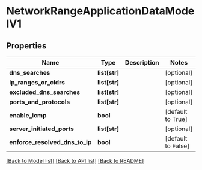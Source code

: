 # NetworkRangeApplicationDataModelV1

## Properties
Name | Type | Description | Notes
------------ | ------------- | ------------- | -------------
**dns_searches** | **list[str]** |  | [optional] 
**ip_ranges_or_cidrs** | **list[str]** |  | [optional] 
**excluded_dns_searches** | **list[str]** |  | [optional] 
**ports_and_protocols** | **list[str]** |  | [optional] 
**enable_icmp** | **bool** |  | [default to True]
**server_initiated_ports** | **list[str]** |  | [optional] 
**enforce_resolved_dns_to_ip** | **bool** |  | [default to False]

[[Back to Model list]](../README.md#documentation-for-models) [[Back to API list]](../README.md#documentation-for-api-endpoints) [[Back to README]](../README.md)


